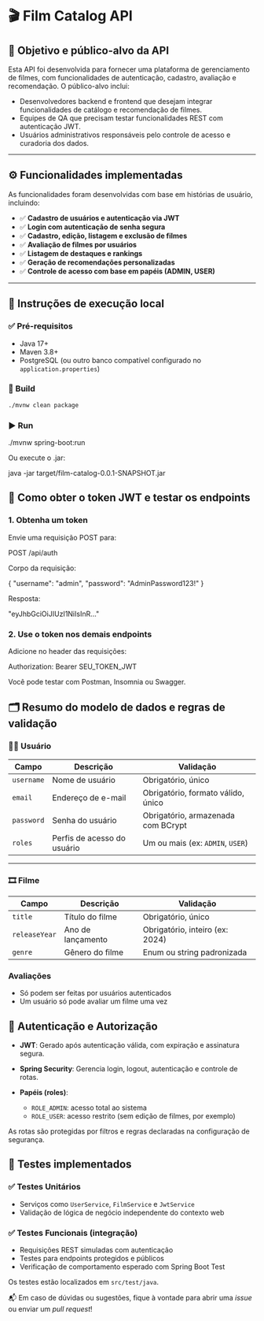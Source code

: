# 🎬 Film Catalog API

## 📌 Objetivo e público-alvo da API

Esta API foi desenvolvida para fornecer uma plataforma de gerenciamento de filmes, com funcionalidades de autenticação, cadastro, avaliação e recomendação. O público-alvo inclui:

- Desenvolvedores backend e frontend que desejam integrar funcionalidades de catálogo e recomendação de filmes.
- Equipes de QA que precisam testar funcionalidades REST com autenticação JWT.
- Usuários administrativos responsáveis pelo controle de acesso e curadoria dos dados.

---

## ⚙️ Funcionalidades implementadas

As funcionalidades foram desenvolvidas com base em histórias de usuário, incluindo:

- ✅ **Cadastro de usuários e autenticação via JWT**
- ✅ **Login com autenticação de senha segura**
- ✅ **Cadastro, edição, listagem e exclusão de filmes**
- ✅ **Avaliação de filmes por usuários**
- ✅ **Listagem de destaques e rankings**
- ✅ **Geração de recomendações personalizadas**
- ✅ **Controle de acesso com base em papéis (ADMIN, USER)**

---

## 🚀 Instruções de execução local

### ✅ Pré-requisitos

- Java 17+
- Maven 3.8+
- PostgreSQL (ou outro banco compatível configurado no `application.properties`)

### 🔧 Build

```bash
./mvnw clean package
````

### ▶️ Run

./mvnw spring-boot:run


Ou execute o .jar:

java -jar target/film-catalog-0.0.1-SNAPSHOT.jar


## 🔐 Como obter o token JWT e testar os endpoints

### 1. Obtenha um token

Envie uma requisição POST para:

POST /api/auth

Corpo da requisição:

{
  "username": "admin",
  "password": "AdminPassword123!"
}


Resposta:

"eyJhbGciOiJIUzI1NiIsInR..."


### 2. Use o token nos demais endpoints

Adicione no header das requisições:

Authorization: Bearer SEU_TOKEN_JWT

Você pode testar com Postman, Insomnia ou Swagger.


## 🗂️ Resumo do modelo de dados e regras de validação

### 🧑‍💻 Usuário

| Campo      | Descrição                      | Validação                          |
|------------|--------------------------------|-------------------------------------|
| `username` | Nome de usuário                | Obrigatório, único                 |
| `email`    | Endereço de e-mail             | Obrigatório, formato válido, único |
| `password` | Senha do usuário               | Obrigatório, armazenada com BCrypt |
| `roles`    | Perfis de acesso do usuário    | Um ou mais (ex: `ADMIN`, `USER`)   |

---

### 🎞️ Filme

| Campo         | Descrição               | Validação                          |
|---------------|-------------------------|-------------------------------------|
| `title`       | Título do filme         | Obrigatório, único                 |
| `releaseYear` | Ano de lançamento       | Obrigatório, inteiro (ex: 2024)    |
| `genre`       | Gênero do filme         | Enum ou string padronizada         |

### Avaliações

* Só podem ser feitas por usuários autenticados
* Um usuário só pode avaliar um filme uma vez

## 🔐 Autenticação e Autorização

* **JWT**: Gerado após autenticação válida, com expiração e assinatura segura.
* **Spring Security**: Gerencia login, logout, autenticação e controle de rotas.
* **Papéis (roles)**:

  * `ROLE_ADMIN`: acesso total ao sistema
  * `ROLE_USER`: acesso restrito (sem edição de filmes, por exemplo)

As rotas são protegidas por filtros e regras declaradas na configuração de segurança.

## 🧪 Testes implementados

### ✅ Testes Unitários

* Serviços como `UserService`, `FilmService` e `JwtService`
* Validação de lógica de negócio independente do contexto web

### ✅ Testes Funcionais (integração)

* Requisições REST simuladas com autenticação
* Testes para endpoints protegidos e públicos
* Verificação de comportamento esperado com Spring Boot Test

Os testes estão localizados em `src/test/java`.

📬 Em caso de dúvidas ou sugestões, fique à vontade para abrir uma *issue* ou enviar um *pull request*!
